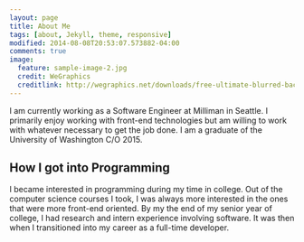 ```yaml
---
layout: page
title: About Me
tags: [about, Jekyll, theme, responsive]
modified: 2014-08-08T20:53:07.573882-04:00
comments: true
image:
  feature: sample-image-2.jpg
  credit: WeGraphics
  creditlink: http://wegraphics.net/downloads/free-ultimate-blurred-background-pack/
---
```


I am currently working as a Software Engineer at Milliman in Seattle. I primarily enjoy working with
front-end technologies but am willing to work with whatever necessary to get the job done. I am a graduate of the University of Washington C/O 2015.

## How I got into Programming

I became interested in programming during my time in college. Out of the computer science courses I took, I was always more interested in the ones that were more front-end oriented. By my the end of my senior year of college, I had research and intern experience involving software. It was then when I transitioned into my career as a full-time developer.
